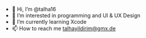 - 💨 Hi, I’m @talha16
- 🦄 I’m interested in programming and UI & UX Design 
- 🎋 I’m currently learning Xcode
- 📫 How to reach me talhayildirim@gmx.de

<!---
talha16/talha16 is a ✨ special ✨ repository because its `README.md` (this file) appears on your GitHub profile.
You can click the Preview link to take a look at your changes.
--->
